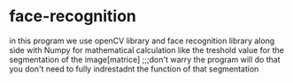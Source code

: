 # face-recognition
in this program we use openCV library and face recognition library along side with Numpy for mathematical calculation like the treshold value for the segmentation of the image[matrice] ;;;don't warry the program will do that you don't need to fully indrestadnt the function of that segmentation 
